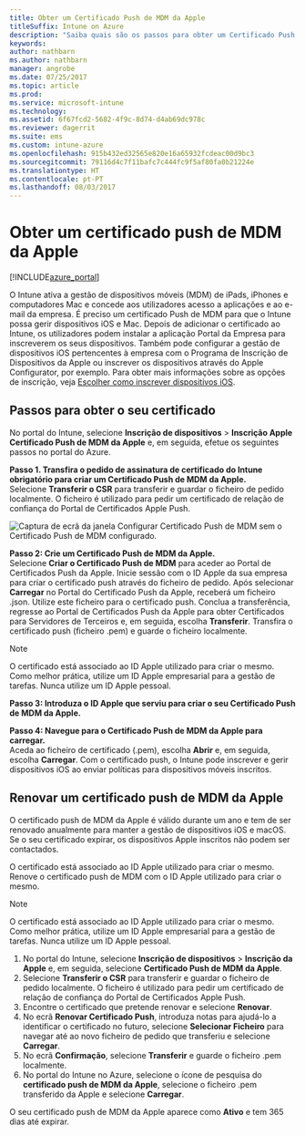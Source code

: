 ```yaml
---
title: Obter um Certificado Push de MDM da Apple
titleSuffix: Intune on Azure
description: "Saiba quais são os passos para obter um Certificado Push de MDM da Apple para gerir dispositivos iOS com o Intune.\""
keywords: 
author: nathbarn
ms.author: nathbarn
manager: angrobe
ms.date: 07/25/2017
ms.topic: article
ms.prod: 
ms.service: microsoft-intune
ms.technology: 
ms.assetid: 6f67fcd2-5682-4f9c-8d74-d4ab69dc978c
ms.reviewer: dagerrit
ms.suite: ems
ms.custom: intune-azure
ms.openlocfilehash: 915b432ed32565e820e16a65932fcdeac00d9bc3
ms.sourcegitcommit: 79116d4c7f11bafc7c444fc9f5af80fa0b21224e
ms.translationtype: HT
ms.contentlocale: pt-PT
ms.lasthandoff: 08/03/2017
---
```

# <a name="get-an-apple-mdm-push-certificate"></a>Obter um certificado push de MDM da Apple

[!INCLUDE[azure_portal](./includes/azure_portal.md)]

O Intune ativa a gestão de dispositivos móveis (MDM) de iPads, iPhones e computadores Mac e concede aos utilizadores acesso a aplicações e ao e-mail da empresa. É preciso um certificado Push de MDM para que o Intune possa gerir dispositivos iOS e Mac. Depois de adicionar o certificado ao Intune, os utilizadores podem instalar a aplicação Portal da Empresa para inscreverem os seus dispositivos. Também pode configurar a gestão de dispositivos iOS pertencentes à empresa com o Programa de Inscrição de Dispositivos da Apple ou inscrever os dispositivos através do Apple Configurator, por exemplo. Para obter mais informações sobre as opções de inscrição, veja [Escolher como inscrever dispositivos iOS](enrollment-method-choose-ios.md).

## <a name="steps-to-get-your-certificate"></a>Passos para obter o seu certificado
No portal do Intune, selecione **Inscrição de dispositivos** > **Inscrição Apple** **Certificado Push de MDM da Apple** e, em seguida, efetue os seguintes passos no portal do Azure.

**Passo 1. Transfira o pedido de assinatura de certificado do Intune obrigatório para criar um Certificado Push de MDM da Apple.**<br>
Selecione **Transferir o CSR** para transferir e guardar o ficheiro de pedido localmente. O ficheiro é utilizado para pedir um certificado de relação de confiança do Portal de Certificados Apple Push.

  ![Captura de ecrã da janela Configurar Certificado Push de MDM sem o Certificado Push de MDM configurado.](./media/create-mdm-push-certificate.png)

**Passo 2: Crie um Certificado Push de MDM da Apple.**<br>
Selecione **Criar o Certificado Push de MDM** para aceder ao Portal de Certificados Push da Apple. Inicie sessão com o ID Apple da sua empresa para criar o certificado push através do ficheiro de pedido. Após selecionar **Carregar** no Portal do Certificado Push da Apple, receberá um ficheiro .json. Utilize este ficheiro para o certificado push. Conclua a transferência, regresse ao Portal de Certificados Push da Apple para obter Certificados para Servidores de Terceiros e, em seguida, escolha **Transferir**. Transfira o certificado push (ficheiro .pem) e guarde o ficheiro localmente.

> [!NOTE]
> O certificado está associado ao ID Apple utilizado para criar o mesmo. Como melhor prática, utilize um ID Apple empresarial para a gestão de tarefas. Nunca utilize um ID Apple pessoal.

**Passo 3: Introduza o ID Apple que serviu para criar o seu Certificado Push de MDM da Apple.**

**Passo 4: Navegue para o Certificado Push de MDM da Apple para carregar.**<br>
Aceda ao ficheiro de certificado (.pem), escolha **Abrir** e, em seguida, escolha **Carregar**. Com o certificado push, o Intune pode inscrever e gerir dispositivos iOS ao enviar políticas para dispositivos móveis inscritos.

## <a name="renew-apple-mdm-push-certificate"></a>Renovar um certificado push de MDM da Apple
O certificado push de MDM da Apple é válido durante um ano e tem de ser renovado anualmente para manter a gestão de dispositivos iOS e macOS. Se o seu certificado expirar, os dispositivos Apple inscritos não podem ser contactados.

O certificado está associado ao ID Apple utilizado para criar o mesmo. Renove o certificado push de MDM com o ID Apple utilizado para criar o mesmo.

> [!NOTE]
> O certificado está associado ao ID Apple utilizado para criar o mesmo. Como melhor prática, utilize um ID Apple empresarial para a gestão de tarefas. Nunca utilize um ID Apple pessoal.

1. No portal do Intune, selecione **Inscrição de dispositivos** > **Inscrição da Apple** e, em seguida, selecione **Certificado Push de MDM da Apple**.
2. Selecione **Transferir o CSR** para transferir e guardar o ficheiro de pedido localmente. O ficheiro é utilizado para pedir um certificado de relação de confiança do Portal de Certificados Apple Push.
3. Encontre o certificado que pretende renovar e selecione **Renovar**.
4. No ecrã **Renovar Certificado Push**, introduza notas para ajudá-lo a identificar o certificado no futuro, selecione **Selecionar Ficheiro** para navegar até ao novo ficheiro de pedido que transferiu e selecione **Carregar**.
5. No ecrã **Confirmação**, selecione **Transferir** e guarde o ficheiro .pem localmente.
6. No portal do Intune no Azure, selecione o ícone de pesquisa do **certificado push de MDM da Apple**, selecione o ficheiro .pem transferido da Apple e selecione **Carregar**.

O seu certificado push de MDM da Apple aparece como **Ativo** e tem 365 dias até expirar.
